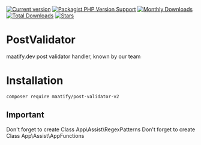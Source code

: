[![Current version](https://img.shields.io/packagist/v/maatify/post-validator-v2)][pkg]
[![Packagist PHP Version Support](https://img.shields.io/packagist/php-v/maatify/post-validator-v2)][pkg]
[![Monthly Downloads](https://img.shields.io/packagist/dm/maatify/post-validator-v2)][pkg-stats]
[![Total Downloads](https://img.shields.io/packagist/dt/maatify/post-validator-v2)][pkg-stats]
[![Stars](https://img.shields.io/packagist/stars/maatify/post-validator-v2)](https://github.com/maatify/post-validator-v2/stargazers)

[pkg]: <https://packagist.org/packages/maatify/post-validator-v2>
[pkg-stats]: <https://packagist.org/packages/maatify/post-validator-v2/stats>

# PostValidator

maatify.dev post validator handler, known by our team


# Installation

```shell
composer require maatify/post-validator-v2
```
    
## Important
Don't forget to create Class App\Assist\RegexPatterns
Don't forget to create Class App\Assist\AppFunctions
